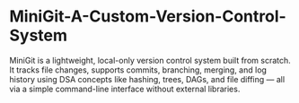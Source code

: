 # MiniGit-A-Custom-Version-Control-System
MiniGit is a lightweight, local-only version control system built from scratch. It tracks file changes, supports commits, branching, merging, and log history using DSA concepts like hashing, trees, DAGs, and file diffing — all via a simple command-line interface without external libraries.
